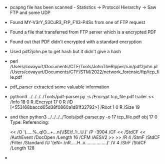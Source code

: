 * pcapng file has been scanned - Statistics -> Protocol Hierarchy -> Saw FTP and some UDP
* Found MY-V3rY_53CuR3_FtP_F1l3-P4Ss from one of FTP request
* Found a file that transferred from FTP server which is a encrypted PDF
* Found out that PDF didn't encrypted with a standard encryption
* Used pdf2john.pe to get hash but it didn't give a hash
* perl /Users/covayurt/Documents/CTF/Tools/JohnTheRipper/run/pdf2john.pl /Users/covayurt/Documents/CTF/STM/2022/network_forensic/ftp/tcp_file.pdf
* pdf_parser extracted some valuable information
* python3 ../../../../Tools/pdf-parser.py -s /Encrypt tcp_file.pdf
   trailer
  <<
    /Info 18 0 R
    /Encrypt 17 0 R
    /ID [<e297567983604560f58c3307b3a01904><553168baccd65d38f0860a1d81f32792>]
    /Root 1 0 R
    /Size 19
  >>
* and then python3 ../../../../Tools/pdf-parser.py -o 17 tcp_file.pdf
  obj 17 0
 Type:
 Referencing:

  <<
    /O '(.....%..q!O...+...n{\\\\$E\\f..1:..U.)'
    /P -3904
    /CF
      <<
        /StdCF
          <<
            /AuthEvent /DocOpen
            /Length 16
            /CFM /AESV2
          >>
      >>
    /R 4
    /StmF /StdCF
    /Filter /Standard
    /U '(eN=.\\nR.....H..x.................)'
    /V 4
    /StrF /StdCF
    /Length 128
  >>
* 